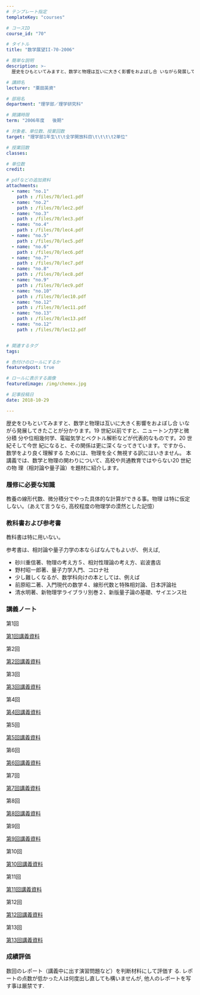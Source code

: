 ```yaml
---
# テンプレート指定
templateKey: "courses"

# コースID
course_id: "70"

# タイトル
title: "数学展望II-70-2006"

# 簡単な説明
description: >-
  歴史をひもといてみますと、数学と物理は互いに大きく影響をおよぼし合 いながら発展してきたことが分かります。19 世紀以前ですと、ニュートン力学と微分積 分や位相幾何学、電磁気学とベクトル解析などが代表...

# 講師名
lecturer: "粟田英資"

# 部局名
department: "理学部／理学研究科"

# 開講時限
term: "2006年度	後期"

# 対象者、単位数、授業回数
target: "理学部1年生\t\t全学開放科目\t\t\t\t2単位"

# 授業回数
classes: 

# 単位数
credit: 

# pdfなどの追加資料
attachments: 
  - name: "no.1" 
    path : /files/70/lec1.pdf
  - name: "no.2" 
    path : /files/70/lec2.pdf
  - name: "no.3" 
    path : /files/70/lec3.pdf
  - name: "no.4" 
    path : /files/70/lec4.pdf
  - name: "no.5" 
    path : /files/70/lec5.pdf
  - name: "no.6" 
    path : /files/70/lec6.pdf
  - name: "no.7" 
    path : /files/70/lec7.pdf
  - name: "no.8" 
    path : /files/70/lec8.pdf
  - name: "no.9" 
    path : /files/70/lec9.pdf
  - name: "no.10" 
    path : /files/70/lec10.pdf
  - name: "no.12" 
    path : /files/70/lec11.pdf
  - name: "no.13" 
    path : /files/70/lec13.pdf
  - name: "no.12" 
    path : /files/70/lec12.pdf


# 関連するタグ
tags:

# 色付けのロールにするか
featuredpost: true

# ロールに表示する画像
featuredimage: /img/chemex.jpg

# 記事投稿日
date: 2018-10-29

---
```

歴史をひもといてみますと、数学と物理は互いに大きく影響をおよぼし合 いながら発展してきたことが分かります。19 世紀以前ですと、ニュートン力学と微分積 分や位相幾何学、電磁気学とベクトル解析などが代表的なものです。20 世紀そして今世 紀になると、その関係は更に深くなってきています。ですから、数学をより良く理解する ためには、物理を全く無視する訳にはいきません。 本講義では、数学と物理の関わりについて、高校や共通教育ではやらない20 世紀の物 理（相対論や量子論）を題材に紹介します。


### 履修に必要な知識

教養の線形代数、微分積分でやった具体的な計算ができる事。物理 は特に仮定しない。（あえて言うなら, 高校程度の物理学の漠然とした記憶） 

### 教科書および参考書

教科書は特に用いない。

参考書は、相対論や量子力学の本ならばなんでもよいが、 例えば, 

  * 砂川重信著、物理の考え方５、相対性理論の考え方、岩波書店
  * 野村昭一郎著、量子力学入門、コロナ社 
  * 少し難しくなるが、数学科向けの本としては、例えば 
  * 前原昭二著、入門現代の数学４、線形代数と特殊相対論、日本評論社 
  * 清水明著、新物理学ライブラリ別巻２、新版量子論の基礎、サイエンス社

### 講義ノート

第1回


[第1回講義資料](/files/70/lec1.pdf) 

第2回


[第2回講義資料](/files/70/lec2.pdf) 

第3回


[第3回講義資料](/files/70/lec3.pdf) 

第4回


[第4回講義資料](/files/70/lec4.pdf) 

第5回


[第5回講義資料](/files/70/lec5.pdf) 

第6回


[第6回講義資料](/files/70/lec6.pdf) 

第7回


[第7回講義資料](/files/70/lec7.pdf) 

第8回


[第8回講義資料](/files/70/lec8.pdf) 

第9回


[第9回講義資料](/files/70/lec9.pdf) 

第10回


[第10回講義資料](/files/70/lec10.pdf) 

第11回


[第11回講義資料](/files/70/lec11.pdf) 

第12回


[第12回講義資料](/files/70/lec12.pdf) 

第13回


[第13回講義資料](/files/70/lec13.pdf) 

### 成績評価

数回のレポート（講義中に出す演習問題など）を判断材料にして評価す る. レポートの点数が低かった人は何度出し直しても構いませんが, 他人のレポートを写す事は厳禁です.

